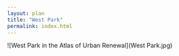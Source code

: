 ```yaml
---
layout: plan
title: "West Park"
permalink: index.html
---
```


![West Park in the Atlas of Urban Renewal](West Park.jpg)
